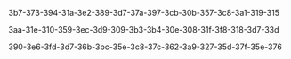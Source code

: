 3b7-373-394-31a-3e2-389-3d7-37a-397-3cb-30b-357-3c8-3a1-319-315

3aa-31e-310-359-3ec-3d9-309-3b3-3b4-30e-308-31f-3f8-318-3d7-33d

390-3e6-3fd-3d7-36b-3bc-35e-3c8-37c-362-3a9-327-35d-37f-35e-376
